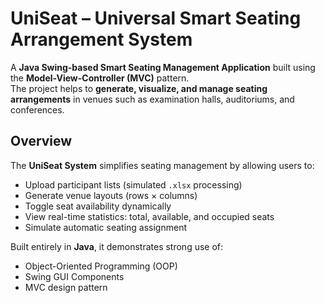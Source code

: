 #  UniSeat – Universal Smart Seating Arrangement System

A **Java Swing-based Smart Seating Management Application** built using the **Model-View-Controller (MVC)** pattern.  
The project helps to **generate, visualize, and manage seating arrangements** in venues such as examination halls, auditoriums, and conferences.



## Overview

The **UniSeat System** simplifies seating management by allowing users to:

* Upload participant lists (simulated `.xlsx` processing)
* Generate venue layouts (rows × columns)
* Toggle seat availability dynamically
* View real-time statistics: total, available, and occupied seats
* Simulate automatic seating assignment

Built entirely in **Java**, it demonstrates strong use of:
* Object-Oriented Programming (OOP)
* Swing GUI Components
* MVC design pattern


